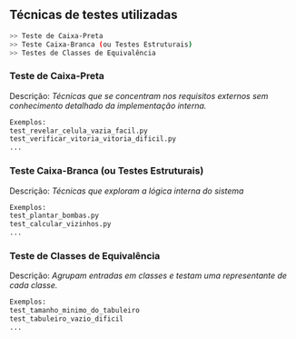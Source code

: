 ## Técnicas de testes utilizadas
```sh
>> Teste de Caixa-Preta
>> Teste Caixa-Branca (ou Testes Estruturais)
>> Testes de Classes de Equivalência
```

### Teste de Caixa-Preta

Descrição: *Técnicas que se concentram nos requisitos externos sem conhecimento detalhado da implementação interna.*
```sh
Exemplos: 
test_revelar_celula_vazia_facil.py 
test_verificar_vitoria_vitoria_dificil.py
...
```

### Teste Caixa-Branca (ou Testes Estruturais)

Descrição: *Técnicas que exploram a lógica interna do sistema*
```sh
Exemplos: 
test_plantar_bombas.py
test_calcular_vizinhos.py
...
```


### Teste de Classes de Equivalência

Descrição: *Agrupam entradas em classes e testam uma representante de cada classe.*
```sh
Exemplos: 
test_tamanho_minimo_do_tabuleiro
test_tabuleiro_vazio_dificil
...
```

